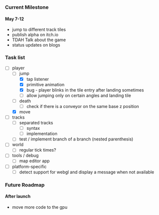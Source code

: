 ### Current Milestone

#### May 7-12
- jump to different track tiles
- publish alpha on itch.io
- TDAH Talk about the game
- status updates on blogs

### Task list

- [ ] player
    - [ ] jump
        - [x] tap listener
        - [x] primitive animation
        - [x] bug - player blinks in the tile entry after landing sometimes
        - [ ] allow jumping only on certain angles and landing tile
    - [ ] death
        - [ ] check if there is a conveyor on the same base z position
    - [x] move
- [ ] tracks
    - [ ] separated tracks
        - [ ] syntax
        - [ ] implementation
    - [ ] test / implement branch of a branch (nested parenthesis)
- [ ] world
    - [ ] regular tick times?
- [ ] tools / debug
    - [ ] map editor app
- [ ] platform-specific
    - [ ] detect support for webgl and display a message when not available

### Future Roadmap

#### After launch

- move more code to the gpu
